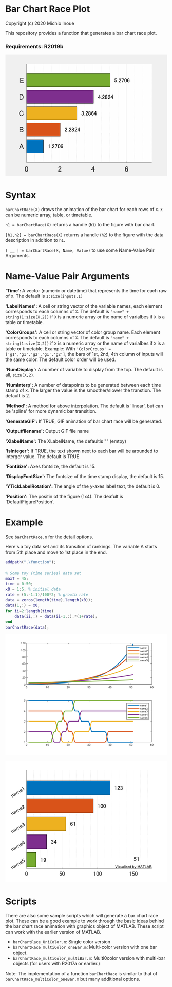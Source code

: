 # Bar Chart Race Plot


Copyright (c) 2020 Michio Inoue




This repository provides a function that generates a bar chart race plot.


### Requirements: R2019b


![image_0.png](README_images/image_0.png)


  
# Syntax


`barChartRace(X)` draws the animation of the bar chart for each rows of `X`. `X` can be numeric array, table, or timetable.




`h1 = barChartRace(X)` returns a handle (`h1`) to the figure with bar chart.




`[h1,h2] = barChartRace(X)` returns a handle (`h2`) to the figure with the data description in addition to `h1`.




`[ __ ] = barChartRace(X, Name, Value)` to use some Name-Value Pair Arguments.


  
# Name-Value Pair Arguments


**'Time':** A vector (numeric or datetime) that represents the time for each raw of `X`. The  default is `1:size(inputs,1)`




**'LabelNames':** A cell or string vector of the variable names, each element corresponds to each columns of `X`. The default is `"name" + string(1:size(X,2))` if `X` is a numeric array or the name of varialbes if `X` is a table or timetable.




**'ColorGroups':** A cell or string vector of color group name. Each element corresponds to each columns of `X`. The default is `"name" + string(1:size(X,2))` if `X` is a numeric array or the name of varialbes if `X` is a table or timetable. Example: With `'ColorGroups' = ['g1','g1','g2','g1','g2']`, the bars of 1st, 2nd, 4th column of inputs will the same color. The default color order will be used.




**'NumDisplay':** A number of variable to display from the top. The default is all, `size(X,2)`.




**'NumInterp':** A number of datapoints to be generated between each time stamp of `X`. The larger the value is the smoother/slower the transtion. The default is 2.




**'Method':** A method for above interpolation. The default is 'linear', but can be 'spline' for more dynamic bar transition.




**'GenerateGIF':** If TRUE, GIF animation of bar chart race will be generated.




**'Outputfilename':** Output GIF file name




**'XlabelName':** The XLabelName, the defaultis "" (emtpy)




**'IsInteger':** If TRUE, the text shown next to each bar will be arounded to interger value. The default is TRUE.




**'FontSize':** Axes fontsize, the default is 15.




**'DisplayFontSize':** The fontsize of the time stamp display, the default is 15.




**'YTickLabelRotation':** The angle of the y-axes label text, the default is 0.




**'Position':** The positin of the figure (1x4). The deafult is 'DefaultFigurePosition'.


  
# Example


See `barChartRace.m` for the detail options.




Here's a toy data set and its transition of rankings. The variable A starts from 5th place and move to 1st place in the end.


```matlab
addpath(".\function");

% Some toy (time series) data set
maxT = 45;
time = 0:50;
x0 = 1:5; % initial data
rate = (5:-1:1)/100*2; % growth rate
data = zeros(length(time),length(x0));
data(1,:) = x0;
for ii=2:length(time)
    data(ii,:) = data(ii-1,:).*(1+rate);
end
barChartRace(data);
```

![figure_0.png](README_images/figure_0.png)


![figure_1.png](README_images/figure_1.png)

  
# Scripts


There are also some sample scripts which will generate a bar chart race plot. These can be a good example to work through the basic ideas behind the bar chart race animation with graphics object of MATLAB. These script can work with the earlier version of MATLAB.



   -  `barChartRace_UniColor.m`: Single color version 
   -  `barChartRace_multiColor_oneBar.m`: Multi-color version with one bar object. 
   -  `barChartRace_multiColor_multiBar.m`: Multi0color version with multi-bar objects (for users with R2017a or earlier.) 



Note: The implementation of a function `barChartRace` is similar to that of `barChartRace_multiColor_oneBar.m` but many additional options.


